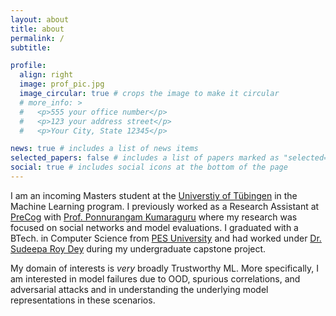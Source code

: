 ```yaml
---
layout: about
title: about
permalink: /
subtitle: 

profile:
  align: right
  image: prof_pic.jpg
  image_circular: true # crops the image to make it circular
  # more_info: >
  #   <p>555 your office number</p>
  #   <p>123 your address street</p>
  #   <p>Your City, State 12345</p>

news: true # includes a list of news items
selected_papers: false # includes a list of papers marked as "selected={true}"
social: true # includes social icons at the bottom of the page
---
```


<!-- Write your biography here. Tell the world about yourself. Link to your favorite [subreddit](http://reddit.com). You can put a picture in, too. The code is already in, just name your picture `prof_pic.jpg` and put it in the `img/` folder.

Put your address / P.O. box / other info right below your picture. You can also disable any of these elements by editing `profile` property of the YAML header of your `_pages/about.md`. Edit `_bibliography/papers.bib` and Jekyll will render your [publications page](/al-folio/publications/) automatically.

Link to your social media connections, too. This theme is set up to use [Font Awesome icons](https://fontawesome.com/) and [Academicons](https://jpswalsh.github.io/academicons/), like the ones below. Add your Facebook, Twitter, LinkedIn, Google Scholar, or just disable all of them. -->

I am an incoming Masters student at the [Universtiy of Tübingen](https://uni-tuebingen.de/en/) in the Machine Learning program. I previously worked as a Research Assistant at [PreCog](https://precog.iiit.ac.in/) with [Prof. Ponnurangam Kumaraguru](https://www.iiit.ac.in/faculty/ponnurangam-kumaraguru/) where my research was focused on social networks and model evaluations. I graduated with a BTech. in Computer Science from [PES University](https://pes.edu/) and had worked under [Dr. Sudeepa Roy Dey](https://staff.pes.edu/nm1377/) during my undergraduate capstone project. 



My domain of interests is *very* broadly Trustworthy ML. More specifically, I am interested in model failures due to OOD, spurious correlations, and adversarial attacks and in understanding the underlying model representations in these scenarios. 



